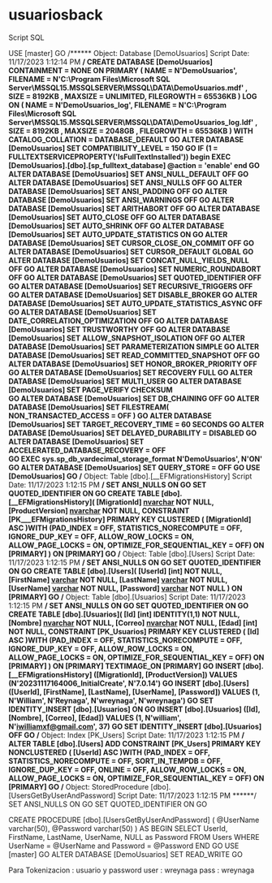 # usuariosback

Script SQL

USE [master]
GO
/****** Object:  Database [DemoUsuarios]    Script Date: 11/17/2023 1:12:14 PM ******/
CREATE DATABASE [DemoUsuarios]
 CONTAINMENT = NONE
 ON  PRIMARY 
( NAME = N'DemoUsuarios', FILENAME = N'C:\Program Files\Microsoft SQL Server\MSSQL15.MSSQLSERVER\MSSQL\DATA\DemoUsuarios.mdf' , SIZE = 8192KB , MAXSIZE = UNLIMITED, FILEGROWTH = 65536KB )
 LOG ON 
( NAME = N'DemoUsuarios_log', FILENAME = N'C:\Program Files\Microsoft SQL Server\MSSQL15.MSSQLSERVER\MSSQL\DATA\DemoUsuarios_log.ldf' , SIZE = 8192KB , MAXSIZE = 2048GB , FILEGROWTH = 65536KB )
 WITH CATALOG_COLLATION = DATABASE_DEFAULT
GO
ALTER DATABASE [DemoUsuarios] SET COMPATIBILITY_LEVEL = 150
GO
IF (1 = FULLTEXTSERVICEPROPERTY('IsFullTextInstalled'))
begin
EXEC [DemoUsuarios].[dbo].[sp_fulltext_database] @action = 'enable'
end
GO
ALTER DATABASE [DemoUsuarios] SET ANSI_NULL_DEFAULT OFF 
GO
ALTER DATABASE [DemoUsuarios] SET ANSI_NULLS OFF 
GO
ALTER DATABASE [DemoUsuarios] SET ANSI_PADDING OFF 
GO
ALTER DATABASE [DemoUsuarios] SET ANSI_WARNINGS OFF 
GO
ALTER DATABASE [DemoUsuarios] SET ARITHABORT OFF 
GO
ALTER DATABASE [DemoUsuarios] SET AUTO_CLOSE OFF 
GO
ALTER DATABASE [DemoUsuarios] SET AUTO_SHRINK OFF 
GO
ALTER DATABASE [DemoUsuarios] SET AUTO_UPDATE_STATISTICS ON 
GO
ALTER DATABASE [DemoUsuarios] SET CURSOR_CLOSE_ON_COMMIT OFF 
GO
ALTER DATABASE [DemoUsuarios] SET CURSOR_DEFAULT  GLOBAL 
GO
ALTER DATABASE [DemoUsuarios] SET CONCAT_NULL_YIELDS_NULL OFF 
GO
ALTER DATABASE [DemoUsuarios] SET NUMERIC_ROUNDABORT OFF 
GO
ALTER DATABASE [DemoUsuarios] SET QUOTED_IDENTIFIER OFF 
GO
ALTER DATABASE [DemoUsuarios] SET RECURSIVE_TRIGGERS OFF 
GO
ALTER DATABASE [DemoUsuarios] SET  DISABLE_BROKER 
GO
ALTER DATABASE [DemoUsuarios] SET AUTO_UPDATE_STATISTICS_ASYNC OFF 
GO
ALTER DATABASE [DemoUsuarios] SET DATE_CORRELATION_OPTIMIZATION OFF 
GO
ALTER DATABASE [DemoUsuarios] SET TRUSTWORTHY OFF 
GO
ALTER DATABASE [DemoUsuarios] SET ALLOW_SNAPSHOT_ISOLATION OFF 
GO
ALTER DATABASE [DemoUsuarios] SET PARAMETERIZATION SIMPLE 
GO
ALTER DATABASE [DemoUsuarios] SET READ_COMMITTED_SNAPSHOT OFF 
GO
ALTER DATABASE [DemoUsuarios] SET HONOR_BROKER_PRIORITY OFF 
GO
ALTER DATABASE [DemoUsuarios] SET RECOVERY FULL 
GO
ALTER DATABASE [DemoUsuarios] SET  MULTI_USER 
GO
ALTER DATABASE [DemoUsuarios] SET PAGE_VERIFY CHECKSUM  
GO
ALTER DATABASE [DemoUsuarios] SET DB_CHAINING OFF 
GO
ALTER DATABASE [DemoUsuarios] SET FILESTREAM( NON_TRANSACTED_ACCESS = OFF ) 
GO
ALTER DATABASE [DemoUsuarios] SET TARGET_RECOVERY_TIME = 60 SECONDS 
GO
ALTER DATABASE [DemoUsuarios] SET DELAYED_DURABILITY = DISABLED 
GO
ALTER DATABASE [DemoUsuarios] SET ACCELERATED_DATABASE_RECOVERY = OFF  
GO
EXEC sys.sp_db_vardecimal_storage_format N'DemoUsuarios', N'ON'
GO
ALTER DATABASE [DemoUsuarios] SET QUERY_STORE = OFF
GO
USE [DemoUsuarios]
GO
/****** Object:  Table [dbo].[__EFMigrationsHistory]    Script Date: 11/17/2023 1:12:15 PM ******/
SET ANSI_NULLS ON
GO
SET QUOTED_IDENTIFIER ON
GO
CREATE TABLE [dbo].[__EFMigrationsHistory](
	[MigrationId] [nvarchar](150) NOT NULL,
	[ProductVersion] [nvarchar](32) NOT NULL,
 CONSTRAINT [PK___EFMigrationsHistory] PRIMARY KEY CLUSTERED 
(
	[MigrationId] ASC
)WITH (PAD_INDEX = OFF, STATISTICS_NORECOMPUTE = OFF, IGNORE_DUP_KEY = OFF, ALLOW_ROW_LOCKS = ON, ALLOW_PAGE_LOCKS = ON, OPTIMIZE_FOR_SEQUENTIAL_KEY = OFF) ON [PRIMARY]
) ON [PRIMARY]
GO
/****** Object:  Table [dbo].[Users]    Script Date: 11/17/2023 1:12:15 PM ******/
SET ANSI_NULLS ON
GO
SET QUOTED_IDENTIFIER ON
GO
CREATE TABLE [dbo].[Users](
	[UserId] [int] NOT NULL,
	[FirstName] [varchar](50) NOT NULL,
	[LastName] [varchar](50) NOT NULL,
	[UserName] [varchar](50) NOT NULL,
	[Password] [varchar](50) NOT NULL
) ON [PRIMARY]
GO
/****** Object:  Table [dbo].[Usuarios]    Script Date: 11/17/2023 1:12:15 PM ******/
SET ANSI_NULLS ON
GO
SET QUOTED_IDENTIFIER ON
GO
CREATE TABLE [dbo].[Usuarios](
	[Id] [int] IDENTITY(1,1) NOT NULL,
	[Nombre] [nvarchar](max) NOT NULL,
	[Correo] [nvarchar](max) NOT NULL,
	[Edad] [int] NOT NULL,
 CONSTRAINT [PK_Usuarios] PRIMARY KEY CLUSTERED 
(
	[Id] ASC
)WITH (PAD_INDEX = OFF, STATISTICS_NORECOMPUTE = OFF, IGNORE_DUP_KEY = OFF, ALLOW_ROW_LOCKS = ON, ALLOW_PAGE_LOCKS = ON, OPTIMIZE_FOR_SEQUENTIAL_KEY = OFF) ON [PRIMARY]
) ON [PRIMARY] TEXTIMAGE_ON [PRIMARY]
GO
INSERT [dbo].[__EFMigrationsHistory] ([MigrationId], [ProductVersion]) VALUES (N'20231117164006_InitialCreate', N'7.0.14')
GO
INSERT [dbo].[Users] ([UserId], [FirstName], [LastName], [UserName], [Password]) VALUES (1, N'William', N'Reynaga', N'wreynaga', N'wreynaga')
GO
SET IDENTITY_INSERT [dbo].[Usuarios] ON 
GO
INSERT [dbo].[Usuarios] ([Id], [Nombre], [Correo], [Edad]) VALUES (1, N'william', N'iwilliamxf@gmail.com', 37)
GO
SET IDENTITY_INSERT [dbo].[Usuarios] OFF
GO
/****** Object:  Index [PK_Users]    Script Date: 11/17/2023 1:12:15 PM ******/
ALTER TABLE [dbo].[Users] ADD  CONSTRAINT [PK_Users] PRIMARY KEY NONCLUSTERED 
(
	[UserId] ASC
)WITH (PAD_INDEX = OFF, STATISTICS_NORECOMPUTE = OFF, SORT_IN_TEMPDB = OFF, IGNORE_DUP_KEY = OFF, ONLINE = OFF, ALLOW_ROW_LOCKS = ON, ALLOW_PAGE_LOCKS = ON, OPTIMIZE_FOR_SEQUENTIAL_KEY = OFF) ON [PRIMARY]
GO
/****** Object:  StoredProcedure [dbo].[UsersGetByUserAndPassword]    Script Date: 11/17/2023 1:12:15 PM ******/
SET ANSI_NULLS ON
GO
SET QUOTED_IDENTIFIER ON
GO

CREATE PROCEDURE [dbo].[UsersGetByUserAndPassword]
(
    @UserName varchar(50),
    @Password varchar(50)
)
AS
BEGIN
    SELECT UserId, FirstName, LastName, UserName, NULL as Password
    FROM Users
    WHERE UserName = @UserName and Password = @Password
END
GO
USE [master]
GO
ALTER DATABASE [DemoUsuarios] SET  READ_WRITE 
GO




Para Tokenizacion : usuario y password
user : wreynaga
pass : wreynaga
